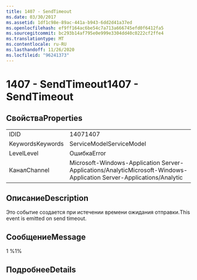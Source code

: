 ```yaml
---
title: 1407 - SendTimeout
ms.date: 03/30/2017
ms.assetid: 1df1c98e-89ac-441a-b943-6dd2d41a37ed
ms.openlocfilehash: ef9ff164ac6be54c7a713a666745efd0f6412fa5
ms.sourcegitcommit: bc293b14af795e0e999e3304dd40c0222cf2ffe4
ms.translationtype: MT
ms.contentlocale: ru-RU
ms.lasthandoff: 11/26/2020
ms.locfileid: "96241373"
---
```

# <a name="1407---sendtimeout"></a><span data-ttu-id="5cd15-102">1407 - SendTimeout</span><span class="sxs-lookup"><span data-stu-id="5cd15-102">1407 - SendTimeout</span></span>

## <a name="properties"></a><span data-ttu-id="5cd15-103">Свойства</span><span class="sxs-lookup"><span data-stu-id="5cd15-103">Properties</span></span>  
  
|||  
|-|-|  
|<span data-ttu-id="5cd15-104">ID</span><span class="sxs-lookup"><span data-stu-id="5cd15-104">ID</span></span>|<span data-ttu-id="5cd15-105">1407</span><span class="sxs-lookup"><span data-stu-id="5cd15-105">1407</span></span>|  
|<span data-ttu-id="5cd15-106">Keywords</span><span class="sxs-lookup"><span data-stu-id="5cd15-106">Keywords</span></span>|<span data-ttu-id="5cd15-107">ServiceModel</span><span class="sxs-lookup"><span data-stu-id="5cd15-107">ServiceModel</span></span>|  
|<span data-ttu-id="5cd15-108">Level</span><span class="sxs-lookup"><span data-stu-id="5cd15-108">Level</span></span>|<span data-ttu-id="5cd15-109">Ошибка</span><span class="sxs-lookup"><span data-stu-id="5cd15-109">Error</span></span>|  
|<span data-ttu-id="5cd15-110">Канал</span><span class="sxs-lookup"><span data-stu-id="5cd15-110">Channel</span></span>|<span data-ttu-id="5cd15-111">Microsoft-Windows-Application Server-Applications/Analytic</span><span class="sxs-lookup"><span data-stu-id="5cd15-111">Microsoft-Windows-Application Server-Applications/Analytic</span></span>|  
  
## <a name="description"></a><span data-ttu-id="5cd15-112">Описание</span><span class="sxs-lookup"><span data-stu-id="5cd15-112">Description</span></span>  

 <span data-ttu-id="5cd15-113">Это событие создается при истечении времени ожидания отправки.</span><span class="sxs-lookup"><span data-stu-id="5cd15-113">This event is emitted on send timeout.</span></span>  
  
## <a name="message"></a><span data-ttu-id="5cd15-114">Сообщение</span><span class="sxs-lookup"><span data-stu-id="5cd15-114">Message</span></span>  

 <span data-ttu-id="5cd15-115">1 %</span><span class="sxs-lookup"><span data-stu-id="5cd15-115">1%</span></span>  
  
## <a name="details"></a><span data-ttu-id="5cd15-116">Подробнее</span><span class="sxs-lookup"><span data-stu-id="5cd15-116">Details</span></span>
